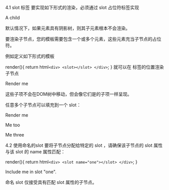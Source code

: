 4.1 slot 标签
要实现如下形式的渲染，必须通过 slot 占位符标签实现

<my-element>
  <p>A child</p>
</my-element>
默认情况下，如果元素具有阴影树，则其子元素根本不会渲染。

要渲染子节点，您的模板需要包含一个或多个<slot>元素，这些元素充当子节点的占位符。

例如定义如下形式的模板

render(){
return html`<div> <slot></slot> </div>`;
}
就可以在 <slot> 标签的位置渲染子节点

<my-element>
  <p>Render me</p>
</my-element>
这些子项不会在DOM树中移动，但会像它们是<slot>的子项一样呈现。

任意多个子节点可以填充到一个 slot：

<my-element>
  <p>Render me</p>
  <p>Me too</p>
  <p>Me three</p>
</my-element>
4.2 使用命名的slot
要将子节点分配给特定的 slot ，请确保该子节点的 slot 属性与该 slot 的 name 属性匹配：

render(){
return html`<div> <slot name="one"></slot> </div>`;
}
<my-element>

  <p slot="one">Include me in slot "one".</p>
</my-element>
命名 slot 仅接受具有匹配 slot 属性的子节点。
